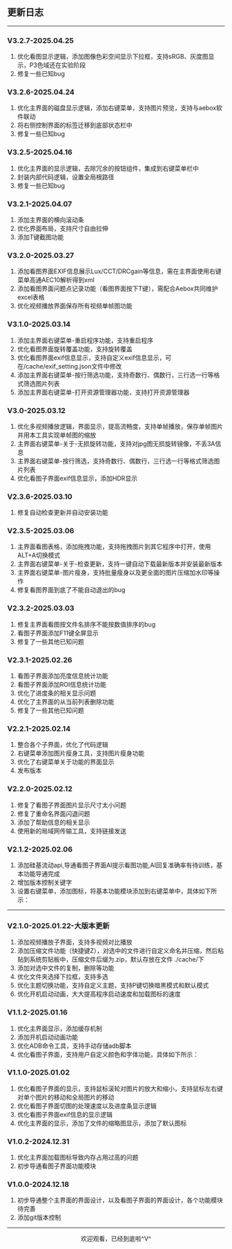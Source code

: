 ## 更新日志

---

### V3.2.7-2025.04.25

1. 优化看图显示逻辑，添加图像色彩空间显示下拉框，支持sRGB、灰度图显示，P3色域还在实验阶段
2. 修复一些已知bug

### V3.2.6-2025.04.24

1. 优化主界面的磁盘显示逻辑，添加右键菜单，支持图片预览，支持与aebox软件联动
2. 将右侧控制界面的标签迁移到底部状态栏中
3. 修复一些已知bug

### V3.2.5-2025.04.16

1. 优化主界面的显示逻辑，去除冗余的按钮组件，集成到右键菜单栏中
2. 封装内部代码逻辑，设置全局根路径
3. 修复一些已知bug

### V3.2.1-2025.04.07

1. 添加主界面的横向滚动条
2. 优化界面布局，支持尺寸自由拉伸
3. 添加T键截图功能

### V3.2.0-2025.03.27

1. 添加看图界面EXIF信息展示Lux/CCT/DRCgain等信息，需在主界面使用右键菜单高通AEC10解析得到xml
2. 添加看图界面问题点记录功能（看图界面按下T键），需配合Aebox共同维护excel表格
3. 优化视频播放界面保存所有视频单帧图功能


### V3.1.0-2025.03.14

1. 添加主界面右键菜单-重启程序功能，支持重启程序
2. 优化看图界面旋转覆盖功能，支持旋转覆盖
3. 优化看图界面exif信息显示，支持自定义exif信息显示，可在/cache/exif_setting.json文件中修改
4. 添加主界面右键菜单-按行筛选功能，支持奇数行、偶数行，三行选一行等格式筛选图片列表
5. 添加主界面右键菜单-打开资源管理器功能，支持打开资源管理器

### V3.0-2025.03.12

1. 优化多视频播放逻辑，界面显示，提高流畅度，支持单帧播放，保存单帧图片并用本工具实现单帧图的缩放
2. 主界面右键菜单-关于-无损旋转功能，支持对jpg图无损旋转镜像，不丢3A信息
3. 主界面右键菜单-按行筛选，支持奇数行、偶数行，三行选一行等格式筛选图片列表
4. 优化看图子界面exif信息显示，添加HDR显示

### V2.3.6-2025.03.10

1. 修复自动检查更新并自动安装功能

### V2.3.5-2025.03.06

1. 主界面看图表格，添加拖拽功能，支持拖拽图片到其它程序中打开，使用ALT+A切换模式
2. 主界面右键菜单-关于-检查更新，支持一键自动下载最新版本并安装最新版本
3. 主界面右键菜单-图片瘦身，支持批量瘦身以及更全面的图片压缩加水印等操作
4. 修复看图界面到底了不能自动退出的bug

### V2.3.2-2025.03.03

1. 修复主界面看图按文件名排序不能按数值排序的bug
2. 看图子界面添加F11键全屏显示
3. 修复了一些其他已知问题

### V2.3.1-2025.02.26

1. 看图子界面添加亮度信息统计功能
2. 看图子界面添加ROI信息统计功能
3. 优化了进度条的相关显示问题
4. 优化了主界面的从当前列表删除功能
5. 修复了一些其他已知问题

### V2.2.1-2025.02.14

1. 整合各个子界面，优化了代码逻辑
2. 右键菜单添加图片瘦身工具，支持图片瘦身功能
3. 优化了右键菜单关于功能的界面显示
4. 发布版本

### V2.2.0-2025.02.12

1. 修复了看图子界面图片显示尺寸太小问题
2. 修复了重命名界面闪退问题
3. 添加了帮助信息的相关显示
4. 使用新的局域网传输工具，支持链接发送

### V2.1.2-2025.02.06

1. 添加硅基流动api,导通看图子界面AI提示看图功能,AI回复准确率有待训练，基本功能导通完成
2. 增加版本控制关键字
3. 设置右键菜单，添加图标，将基本功能模块添加到右键菜单中，具体如下所示：


---

### V2.1.0-2025.01.22-大版本更新

1. 添加视频播放子界面，支持多视频对比播放
2. 添加压缩文件功能（快捷键Z），对选中的文件进行自定义命名并压缩，然后粘贴到系统剪贴板中，压缩文件后缀为.zip，默认存放在文件 ./cache/下
3. 添加对选中文件的复制，删除等功能
4. 优化文件夹选择下拉框，支持多选
5. 优化主题切换功能，支持自定义主题，支持P键切换暗黑模式和默认模式
6. 优化开机启动动画，大大提高程序启动速度和加载图标的速度

### V1.1.2-2025.01.16

1. 优化主界面显示，添加缓存机制
2. 添加开机启动动画功能
3. 优化ADB命令工具，支持手动存储adb脚本
4. 优化看图子界面，支持用户自定义颜色和字体功能，具体如下所示：


### V1.1.0-2025.01.02

1. 优化看图子界面的显示，支持鼠标滚轮对图片的放大和缩小，支持鼠标左右键对单个图片的移动和全局图片的移动
2. 优化看图子界面切图的处理速度以及进度条显示逻辑
3. 优化看图子界面exif信息的显示逻辑
4. 优化主界面的显示，添加了文件的缩略图显示，添加了默认图标

### V1.0.2-2024.12.31

1. 优化主界面加载图标导致内存占用过高的问题
2. 初步导通看图子界面功能模块

### V1.0.0-2024.12.18

1. 初步导通整个主界面的界面设计，以及看图子界面的界面设计，各个功能模块待完善
2. 添加git版本控制

---

<div style="text-align: center;">
  欢迎观看，已经到底啦^V^
</div>
